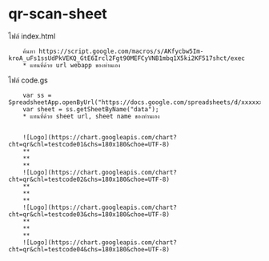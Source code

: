 # qr-scan-sheet


ไฟล์ index.html

        ค้นหา https://script.google.com/macros/s/AKfycbw5Im-kroA_uFs1ssUdPkVEKQ_GtE6Ircl2Fgt90MEFCyVNB1mbq1X5ki2KF517shct/exec
        * แทนที่ด้วย url webapp ของท่านเอง

      
ไฟล์ code.gs

        var ss = SpreadsheetApp.openByUrl("https://docs.google.com/spreadsheets/d/xxxxxxxxxxxxxxx/edit#gid=586389379");
        var sheet = ss.getSheetByName("data");
        * แทนที่ด้วย sheet url, sheet name ของท่านเอง


        ![Logo](https://chart.googleapis.com/chart?cht=qr&chl=testcode01&chs=180x180&choe=UTF-8)
        **
        **
        **
        ![Logo](https://chart.googleapis.com/chart?cht=qr&chl=testcode02&chs=180x180&choe=UTF-8)
        **
        **
        **
        ![Logo](https://chart.googleapis.com/chart?cht=qr&chl=testcode03&chs=180x180&choe=UTF-8)
        **
        **
        **
        ![Logo](https://chart.googleapis.com/chart?cht=qr&chl=testcode04&chs=180x180&choe=UTF-8)
